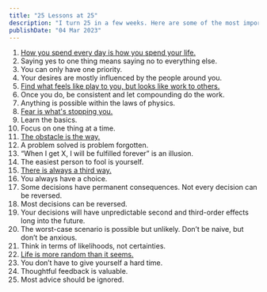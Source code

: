 ```yaml
---
title: "25 Lessons at 25"
description: "I turn 25 in a few weeks. Here are some of the most important lessons I've learned."
publishDate: "04 Mar 2023"
---
```


1. [How you spend every day is how you spend your life.](https://www.lesswrong.com/posts/7hFeMWC6Y5eaSixbD/100-tips-for-a-better-life)
2. Saying yes to one thing means saying no to everything else.
3. You can only have one priority.
4. Your desires are mostly influenced by the people around you.
5. [Find what feels like play to you, but looks like work to others.](https://podclips.com/ct/8YLirL)
6. Once you do, be consistent and let compounding do the work.
7. Anything is possible within the laws of physics.
8. [Fear is what's stopping you.](http://thediamondsmine.com/files/Ebooks/Brande-WakeUpAndLive.pdf)
9. Learn the basics.
10. Focus on one thing at a time.
11. [The obstacle is the way.](https://www.youtube.com/watch?v=KgzcF47kxGw&t=314s&ab_channel=FreedominThought)
12. A problem solved is problem forgotten.
13. “When I get X, I will be fulfilled forever” is an illusion.
14. The easiest person to fool is yourself.
15. [There is always a third way.](https://youtu.be/IQdykOFqsB0?t=213)
16. You always have a choice.
17. Some decisions have permanent consequences. Not every decision can be reversed.
18. Most decisions can be reversed.
19. Your decisions will have unpredictable second and third-order effects long into the future.
20. The worst-case scenario is possible but unlikely. Don’t be naive, but don’t be anxious.
21. Think in terms of likelihoods, not certainties.
22. [Life is more random than it seems.](https://twitter.com/dvassallo/status/1458841398619168771)
23. You don’t have to give yourself a hard time.
24. Thoughtful feedback is valuable.
25. Most advice should be ignored.
